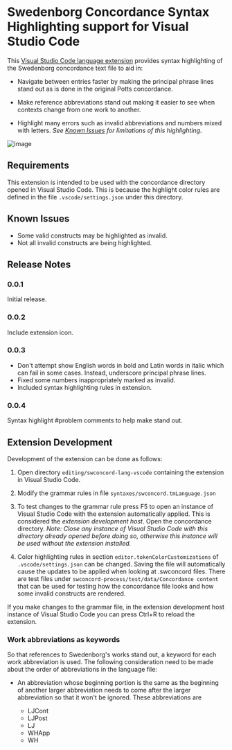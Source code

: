 # Swedenborg Concordance Syntax Highlighting support for Visual Studio Code

This [Visual Studio Code language extension](https://code.visualstudio.com/api/language-extensions/syntax-highlight-guide) provides syntax highlighting of the Swedenborg concordance text file to aid in:

- Navigate between entries faster by making the principal phrase lines stand out as is done in the original Potts concordance.

- Make reference abbreviations stand out making it easier to see when contexts change from one work to another.

- Highlight many errors such as invalid abbreviations and numbers mixed with letters. _See [Known Issues](#known-issues) for limitations of this highlighting._

![image](https://github.com/New-Christian-Bible-Study/swconcord-lang-vscode/assets/36829186/1d392c76-57ef-4d83-8b0b-23ef27a9a526)

## Requirements

This extension is intended to be used with the concordance directory opened in Visual Studio Code. This is because the highlight color rules are defined in the file `.vscode/settings.json` under this directory.

## Known Issues

- Some valid constructs may be highlighted as invalid.
- Not all invalid constructs are being highlighted.

## Release Notes

### 0.0.1

Initial release.

### 0.0.2

Include extension icon.

### 0.0.3

- Don't attempt show English words in bold and Latin words in italic which can fail in some cases. Instead, underscore principal phrase lines.
- Fixed some numbers inappropriately marked as invalid.
- Included syntax highlighting rules in extension.

### 0.0.4

Syntax highlight #problem comments to help make stand out.

## Extension Development

Development of the extension can be done as follows:

1. Open directory `editing/swconcord-lang-vscode` containing the extension in Visual Studio Code.

2. Modify the grammar rules in file `syntaxes/swconcord.tmLanguage.json`

3. To test changes to the grammar rule press F5 to open an instance of Visual Studio Code with the extension automatically applied. This is considered the _extension development host_. Open the concordance directory. _Note: Close any instance of Visual Studio Code with this directory already opened before doing so, otherwise this instance will be used without the extension installed._

4. Color highlighting rules in section `editor.tokenColorCustomizations` of `.vscode/settings.json` can be changed. Saving the file will automatically cause the updates to be applied when looking at .swconcord files. There are test files under `swconcord-process/test/data/Concordance content` that can be used for testing how the concordance file looks and how some invalid constructs are rendered.

If you make changes to the grammar file, in the extension development host instance of Visual Studio Code you can press Ctrl+R to reload the extension.

### Work abbreviations as keywords

So that references to Swedenborg's works stand out, a keyword for each work abbreviation is used. The following consideration need to be made about the order of abbreviations in the language file:

- An abbreviation whose beginning portion is the same as the beginning of another larger abbreviation needs to come after the larger abbreviation so that it won't be ignored. These abbreviations are

    - LJCont
    - LJPost
    - LJ
    - WHApp
    - WH

